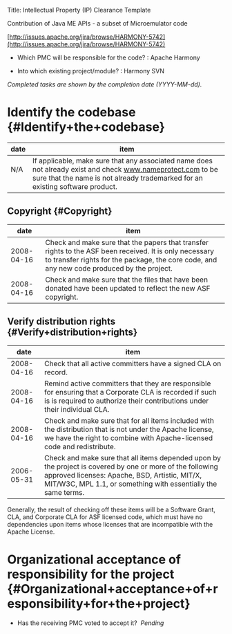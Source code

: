 Title: Intellectual Property (IP) Clearance Template
<link href="http://purl.org/DC/elements/1.0/" rel="schema.DC"></link>

Contribution of Java ME APIs - a subset of Microemulator code


 [http://issues.apache.org/jira/browse/HARMONY-5742](http://issues.apache.org/jira/browse/HARMONY-5742) 



- Which PMC will be responsible for the code? : Apache Harmony

- Into which existing project/module? : Harmony SVN

 _Completed tasks are shown by the completion date (YYYY-MM-dd)._ 


# Identify the codebase {#Identify+the+codebase}

| date | item |
|------|------|
| N/A<br></br> | If applicable, make sure that any associated name does not already exist and check www.nameprotect.com to be sure that the name is not already trademarked for an existing software product. |

## Copyright {#Copyright}

| date | item |
|------|------|
| 2008-04-16 | Check and make sure that the papers that transfer rights to the ASF been received. It is only necessary to transfer rights for the package, the core code, and any new code produced by the project. |
| 2008-04-16 | Check and make sure that the files that have been donated have been updated to reflect the new ASF copyright. |

## Verify distribution rights {#Verify+distribution+rights}

| date | item |
|------|------|
| 2008-04-16 | Check that all active committers have a signed CLA on record. |
| 2008-04-16 | Remind active committers that they are responsible for ensuring that a Corporate CLA is recorded if such is is required to authorize their contributions under their individual CLA. |
| 2008-04-16 | Check and make sure that for all items included with the distribution that is not under the Apache license, we have the right to combine with Apache-licensed code and redistribute. |
| 2006-05-31 | Check and make sure that all items depended upon by the project is covered by one or more of the following approved licenses: Apache, BSD, Artistic, MIT/X, MIT/W3C, MPL 1.1, or something with essentially the same terms. |

Generally, the result of checking off these items will be a Software Grant, CLA, and Corporate CLA for ASF licensed code, which must have no dependencies upon items whose licenses that are incompatible with the Apache License.


# Organizational acceptance of responsibility for the project {#Organizational+acceptance+of+responsibility+for+the+project}


- Has the receiving PMC voted to accept it?  _Pending_ 
<br></br><u><br></br></u><br></br>
